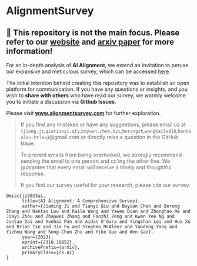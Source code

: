 # AlignmentSurvey

## 👋 This repository is not the main focus. Please refer to our [website](www.alignmentsurvey.com) and [arxiv paper](https://arxiv.org/pdf/2310.19852.pdf) for more information!

For an in-depth analysis of **AI Alignment**, we extend an invitation to peruse our expansive and meticulous survey, which can be accessed [here](https://arxiv.org/pdf/2310.19852.pdf). 

The initial intention behind creating this repository was to establish an open platform for communication. If you have any questions or insights, and you wish to **share with others** who have read our survey, we warmly welcome you to initiate a discussion via **Github Issues**.

Please visit **www.alignmentsurvey.com** for further exploration.


> If you find any mistakes or have any suggestions, please email us at {`jiamg.ji`,`qiutianyi.qty`,`boyuan.chen.byc`,`borongzh`,`wangkaile810`,`hantaolou.htlou`}@gmail.com or directly raise a question in the GitHub Issue.
>
> To prevent emails from being overlooked, we strongly recommend sending the email to one person and cc'ing the other five. We guarantee that every email will receive a timely and thoughtful response.
>
> If you find our survey useful for your research, please cite our survey:
```
@misc{ji2023ai,
      title={AI Alignment: A Comprehensive Survey}, 
      author={Jiaming Ji and Tianyi Qiu and Boyuan Chen and Borong Zhang and Hantao Lou and Kaile Wang and Yawen Duan and Zhonghao He and Jiayi Zhou and Zhaowei Zhang and Fanzhi Zeng and Kwan Yee Ng and Juntao Dai and Xuehai Pan and Aidan O'Gara and Yingshan Lei and Hua Xu and Brian Tse and Jie Fu and Stephen McAleer and Yaodong Yang and Yizhou Wang and Song-Chun Zhu and Yike Guo and Wen Gao},
      year={2023},
      eprint={2310.19852},
      archivePrefix={arXiv},
      primaryClass={cs.AI}
}
```